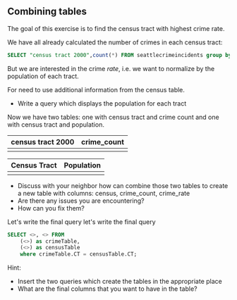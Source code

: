## Combining tables

The goal of this exercise is to find the census tract with highest crime rate.

We have all already calculated the number of crimes in each census tract:
```sql
SELECT "census tract 2000",count(*) FROM seattlecrimeincidents group by "census tract 2000"
```

But we are interested in the crime *rate*, i.e. we want to normalize by the population of each tract.

For need to use additional information from the census table.

* Write a query which displays the population for each tract

Now we have two tables: one with census tract and crime count and one with census tract and population.

|census tract 2000|crime_count|
|-----------------|-----------|
|                 |           | 

|Census Tract|Population|
|------------|----------|
|            |          | 


* Discuss with your neighbor how can combine those two tables to create a new table with columns: census, crime_count, crime_rate
* Are there any issues you are encountering?
* How can you fix them?

Let's write the final query let's write the final query 

```sql
SELECT <>, <> FROM 
	(<>) as crimeTable,
    (<>) as censusTable
    where crimeTable.CT = censusTable.CT;

```

Hint: 
* Insert the two queries which create the tables in the appropriate place 
* What are the final columns that you want to have in the table?



 










